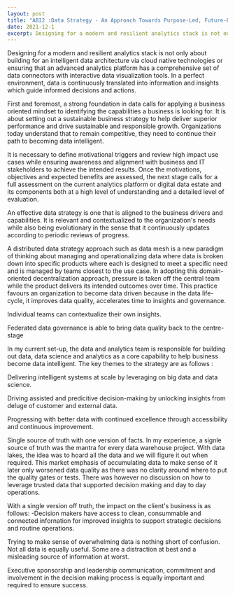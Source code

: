 ```yaml
---
layout: post
title: "ABI2 :Data Strategy - An Approach Towards Purpose-Led, Future-Fit Business Model"
date: 2021-12-1
excerpt: Designing for a modern and resilient analytics stack is not only about building for an intelligent data architecture via cloud native technologies or ensuring that an advanced analytics platform has a comprehensive set of data connectors with interactive data visualization tools.
---
```

Designing for a modern and resilient analytics stack is not only about building for an intelligent data architecture via cloud native technologies or ensuring that an advanced analytics platform has a comprehensive set of data connectors with interactive data visualization tools. In a perfect environment, data is continuously translated into information and insights which guide informed decisions and actions.

First and foremost, a strong foundation in data calls for applying a business oriented mindset to identifying the capabilities a business is looking for. It is about setting out a sustainable business strategy to help deliver superior performance and drive sustainable and responsible growth.  Organizations today understand that to remain competitive, they need to continue their path to becoming data intelligent. 

It is necessary to define motivational triggers and review high impact use cases while ensuring awareness and alignment with business and IT stakeholders to achieve the intended results. Once the motivations, objectives and expected benefits are assessed, the next stage calls for a full assessment on the current analytics platform or digital data estate and its components both at a high level of understanding and a detailed level of evaluation.  

An effective data strategy is one that is aligned to the business drivers and capabilities. It is relevant and contextualized to the organization's needs while also being evolutionary in the sense that it continuously updates according to periodic reviews of progress.

A distributed data strategy approach such as data mesh is a new paradigm of thinking about managing and operationalizing data where data is broken down into specific products where each is designed to meet a specific need and is managed by teams closest to the use case. In adopting this domain-oriented decentralization approach, pressure is taken off the central team while the product delivers its intended outcomes over time. This practice favours an organization to become data driven because in the data life-cycle, it improves data quality, accelerates time to insights and governance.

Individual teams can contextualize their own insights. 

Federated data governance is able to bring data quality back to the centre-stage

In my current set-up, the data and analytics team is responsible for building out data, data science and analytics as a core capability to help business become data intelligent. The key themes to the strategy are as follows : 

Delivering intelligent systems at scale by leveraging on big data and data science.

Driving assisted and predicitive decision-making by unlocking insights from deluge of customer and external data.

Progressing with better data with continued excellence through accessibility and continuous improvement.

Single source of truth with one version of facts. In my experience, a signle source of truth was the mantra for every data warehouse project. With data lakes, the idea was to hoard all the data and we will figure it out when required. This market emphasis of accumulating data to make sense of it later only worsened data quality as there was no clarity around where to put the quality gates or tests. There was however no discussion on how to leverage trusted data that supported decision making and day to day operations.

With a single version off truth, the impact on the client's business is as follows: 
-Decision makers have access to clean, consummable and connected infornation for improved insights to support strategic decisions and routine operations.

Trying to make sense of overwhelming data is nothing short of confusion. Not all data is equally useful. Some are a distraction at best and a misleading source of information at worst. 

Executive sponsorship and leadership communication, commitment and involvement in the decision making process is equally important and required to ensure success. 






